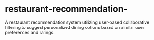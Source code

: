 # restaurant-recommendation-
A restaurant recommendation system utilizing user-based collaborative filtering to suggest personalized dining options based on similar user preferences and ratings.